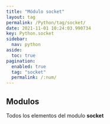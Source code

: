 ```yaml
---
title: "Módulo socket"
layout: tag
permalink: /Python/tag/socket/
date: 2021-11-01 10:24:03.990734
key: Python.socket
sidebar: 
  nav: python
aside: 
  toc: true
pagination: 
  enabled: true
  tag: "socket"
  permalink: /:num/
---
```


<h2>Modulos</h2>
Todos los elementos del modulo <strong>socket</strong>
